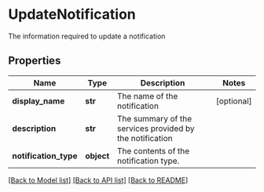 # UpdateNotification

The information required to update a notification

## Properties
Name | Type | Description | Notes
------------ | ------------- | ------------- | -------------
**display_name** | **str** | The name of the notification | [optional] 
**description** | **str** | The summary of the services provided by the notification | 
**notification_type** | **object** | The contents of the notification type. | 

[[Back to Model list]](../README.md#documentation-for-models) [[Back to API list]](../README.md#documentation-for-api-endpoints) [[Back to README]](../README.md)


